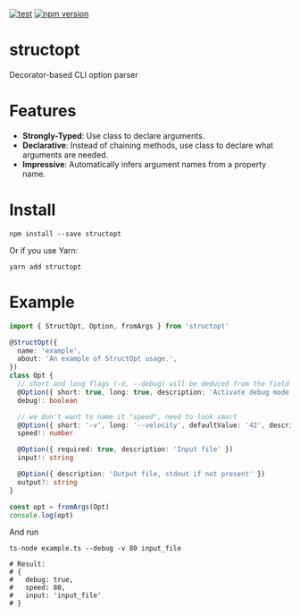 [![test](https://github.com/acro5piano/structopt/actions/workflows/test.yml/badge.svg)](https://github.com/acro5piano/structopt/actions/workflows/test.yml)
[![npm version](https://badge.fury.io/js/structopt.svg)](https://badge.fury.io/js/structopt)

# structopt

Decorator-based CLI option parser

# Features

- **Strongly-Typed**: Use class to declare arguments.
- **Declarative**: Instead of chaining methods, use class to declare what arguments are needed.
- **Impressive**: Automatically infers argument names from a property name.

# Install

```
npm install --save structopt
```

Or if you use Yarn:

```
yarn add structopt
```

# Example

```typescript
import { StructOpt, Option, fromArgs } from 'structopt'

@StructOpt({
  name: 'example',
  about: 'An example of StructOpt usage.',
})
class Opt {
  // short and long flags (-d, --debug) will be deduced from the field's name
  @Option({ short: true, long: true, description: 'Activate debug mode' })
  debug!: boolean

  // we don't want to name it "speed", need to look smart
  @Option({ short: '-v', long: '--velocity', defaultValue: '42', description: 'Set speed' })
  speed!: number

  @Option({ required: true, description: 'Input file' })
  input!: string

  @Option({ description: 'Output file, stdout if not present' })
  output?: string
}

const opt = fromArgs(Opt)
console.log(opt)
```

And run

```
ts-node example.ts --debug -v 80 input_file

# Result:
# {
#   debug: true,
#   speed: 80,
#   input: 'input_file'
# }
```
